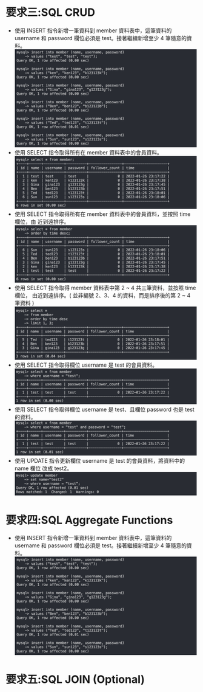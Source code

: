 # 要求三:SQL CRUD
 *  使用 INSERT 指令新增一筆資料到 member 資料表中，這筆資料的 username 和 password 欄位必須是 test。接著繼續新增至少 4 筆隨意的資料。
    ![](./images/3-1.png)
 * 使用 SELECT 指令取得所有在 member 資料表中的會員資料。
   ![](./images/3-2.png)
 * 使用 SELECT 指令取得所有在 member 資料表中的會員資料，並按照 time 欄位，由
   近到遠排序。
   ![](./images/3-3.png)
 * 使用 SELECT 指令取得 member 資料表中第 2 ~ 4 共三筆資料，並按照 time 欄位，
   由近到遠排序。( 並非編號 2、3、4 的資料，而是排序後的第 2 ~ 4 筆資料 )
   ![](./images/3-4.png)
 * 使用 SELECT 指令取得欄位 username 是 test 的會員資料。
   ![](./images/3-5.png)
 * 使用 SELECT 指令取得欄位 username 是 test、且欄位 password 也是 test 的資料。
   ![](./images/3-6.png)
 * 使用 UPDATE 指令更新欄位 username 是 test 的會員資料，將資料中的 name 欄位
   改成 test2。
   ![](./images/3-7.png)
# 要求四:SQL Aggregate Functions
 *  使用 INSERT 指令新增一筆資料到 member 資料表中，這筆資料的 username 和 password 欄位必須是 test。接著繼續新增至少 4 筆隨意的資料。
    ![](./images/3-1.png)
# 要求五:SQL JOIN (Optional)
